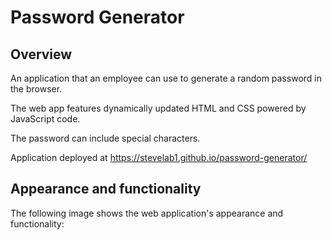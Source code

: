 # Password Generator

## Overview

An application that an employee can use to generate a random password in the browser.

The web app features dynamically updated HTML and CSS powered by JavaScript code.

The password can include special characters.

Application deployed at https://stevelab1.github.io/password-generator/

## Appearance and functionality

The following image shows the web application's appearance and functionality:

